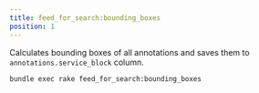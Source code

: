 ```yaml
---
title: feed_for_search:bounding_boxes
position: 1
---
```


Calculates bounding boxes of all annotations and saves them to `annotations.service_block` column.

```bash
bundle exec rake feed_for_search:bounding_boxes
```
